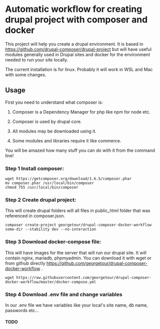 # Automatic workflow for creating drupal project with composer and docker

This project will help you create a drupal environment. It is based in https://github.com/drupal-composer/drupal-project but will have useful modules generally used in Drupal sites and docker for the environment needed to run your site locally.

The current installation is for linux. Probably it will work in WSL and Mac with some changes.


## Usage

First you need to understand what composer is:

1. Composer is a Dependency Manager for php like npm for node etc.

2. Composer is used by drupal core.

3. All modules may be downloaded using it.

4. Some modules and libraries require it like commerce.

You will be amazed how many stuff you can do with it from the command line!

### Step 1 Install composer:
```
wget https://getcomposer.org/download/1.6.5/composer.phar
mv composer.phar /usr/local/bin/composer
chmod 755 /usr/local/bin/composer
```

### Step 2 Create drupal project:
This will create drupal folders will all files in public_html folder that was referenced in composer.json.

```
composer create-project georgetour/drupal-composer-docker-workflow some-dir --stability dev --no-interaction
```

### Step 3 Download docker-compose file:
This will have images for the server that will run our drupal site. It will contain nginx, mariadb, phpmyadmin. You can download it with wget or from github directly https://github.com/georgetour/drupal-composer-docker-workflow .

```
wget https://raw.githubusercontent.com/georgetour/drupal-composer-docker-workflow/master/docker-compose.yml
```

### Step 4 Download .env file and change variables
In our .env file we have variables like your local's site name, db name, passwords etc...



#### TODO 

